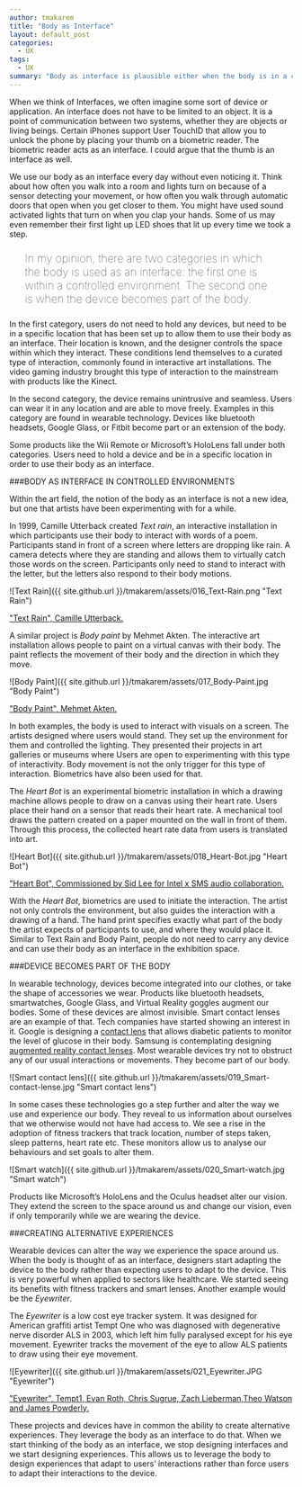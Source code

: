 ```yaml
---
author: tmakarem
title: "Body as Interface"
layout: default_post
categories:
  - UX
tags:
  - UX
summary: "Body as interface is plausible either when the body is in a controlled environment or when the device becomes part of the body. Exploring this notion allows us to stop designing interfaces and start designing experiences."
---
```

When we think of Interfaces, we often imagine some sort of device or application. An interface does not have to be limited to an object. It is a point of communication between two systems, whether they are objects or living beings. Certain iPhones support User TouchID that allow you to unlock the phone by placing your thumb on a biometric reader. The biometric reader acts as an interface. I could argue that the thumb is an interface as well.

We use our body as an interface every day without even noticing it. Think about how often you walk into a room and lights turn on because of a sensor detecting your movement, or how often you walk through automatic doors that open when you get closer to them. You might have used sound activated lights that turn on when you clap your hands. Some of us may even remember their first light up LED shoes that lit up every time we took a step.

<p style="font-size: 140%; font-weight: 100; margin: 1.2em 1.4em;">
In my opinion, there are two categories in which the body is used as an interface: the first one is within a controlled environment. The second one is when the device becomes part of the body.
</p>

In the first category, users do not need to hold any devices, but need to be in a specific location that has been set up to allow them to use their body as an interface. Their location is known, and the designer controls the space within which they interact. These conditions lend themselves to a curated type of interaction, commonly found in interactive art installations. The video gaming industry brought this type of interaction to the mainstream with products like the Kinect.  

In the second category, the device remains unintrusive and seamless. Users can wear it in any location and are able to move freely. Examples in this category are found in wearable technology. Devices like bluetooth headsets, Google Glass, or Fitbit become part or an extension of the body.

Some products like the Wii Remote or Microsoft’s HoloLens fall under both categories. Users need to hold a device and be in a specific location in order to use their body as an interface.

###BODY AS INTERFACE IN CONTROLLED ENVIRONMENTS
<br/>

Within the art field, the notion of the body as an interface is not a new idea, but one that artists have been experimenting with for a while.

In 1999, Camille Utterback created *Text rain*, an interactive installation in which participants use their body to interact with words of a poem. Participants stand in front of a screen where letters are dropping like rain. A camera detects where they are standing and allows them to virtually catch those words on the screen. Participants only need to stand to interact with the letter, but the letters also respond to their body motions.

![Text Rain]({{ site.github.url }}/tmakarem/assets/016_Text-Rain.png "Text Rain")

["Text Rain", Camille Utterback.](http://camilleutterback.com/projects/text-rain/)

A similar project is *Body paint* by Mehmet Akten. The interactive art installation allows people to paint on a virtual canvas with their body. The paint reflects the movement of their body and the direction in which they move.

![Body Paint]({{ site.github.url }}/tmakarem/assets/017_Body-Paint.jpg "Body Paint")

["Body Paint", Mehmet Akten.](http://www.memo.tv/bodypaint/)

In both examples, the body is used to interact with visuals on a screen. The artists designed where users would stand. They set up the environment for them and controlled the lighting. They presented their projects in art galleries or museums where Users are open to experimenting with this type of interactivity. Body movement is not the only trigger for this type of interaction. Biometrics have also been used for that.

The *Heart Bot* is an experimental biometric installation in which a drawing machine allows people to draw on a canvas using their heart rate. Users place their hand on a sensor that reads their heart rate. A mechanical tool draws the pattern created on a paper mounted on the wall in front of them. Through this process, the collected heart rate data from users is translated into art.

![Heart Bot]({{ site.github.url }}/tmakarem/assets/018_Heart-Bot.jpg "Heart Bot")

["Heart Bot", Commissioned by Sid Lee for Intel x SMS audio collaboration.](http://sidlee.com/en/work/HEARTBOT/HEARTBOT)

With the *Heart Bot*, biometrics are used to initiate the interaction. The artist not only controls the environment, but also guides the interaction with a drawing of a hand. The hand print specifies exactly what part of the body the artist expects of participants to use, and where they would place it. Similar to Text Rain and Body Paint, people do not need to carry any device and can use their body as an interface in the exhibition space.

###DEVICE BECOMES PART OF THE BODY
<br/>

In wearable technology, devices become integrated into our clothes, or take the shape of accessories we wear.  Products like bluetooth headsets, smartwatches, Google Glass, and Virtual Reality goggles augment our bodies. Some of these devices are almost invisible. Smart contact lenses are an example of that. Tech companies have started showing an interest in it. Google is designing a [contact lens](http://www.independent.co.uk/life-style/gadgets-and-tech/google-licenses-smart-contact-lens-technology-to-help-diabetics-and-glasses-wearers-9607368.html) that allows diabetic patients to monitor the level of glucose in their body. Samsung is contemplating designing [augmented reality contact lenses](http://www.independent.co.uk/life-style/gadgets-and-tech/news/samsung-smart-contact-lenses-patent-a6971766.html). Most wearable devices try not to obstruct any of our usual interactions or movements. They become part of our body.

![Smart contact lens]({{ site.github.url }}/tmakarem/assets/019_Smart-contact-lense.jpg "Smart contact lens")

In some cases these technologies go a step further and alter the way we use and experience our body. They reveal to us information about ourselves that we otherwise would not have had access to. We see a rise in the adoption of fitness trackers that track location, number of steps taken, sleep patterns, heart rate etc. These monitors allow us to analyse our behaviours and set goals to alter them.

![Smart watch]({{ site.github.url }}/tmakarem/assets/020_Smart-watch.jpg "Smart watch")

Products like Microsoft’s HoloLens and the Oculus headset alter our vision. They extend the screen to the space around us and change our vision, even if only temporarily while we are wearing the device.

###CREATING ALTERNATIVE EXPERIENCES
<br/>

Wearable devices can alter the way we experience the space around us. When the body is thought of as an interface, designers start adapting the device to the body rather than expecting users to adapt to the device. This is very powerful when applied to sectors like healthcare. We started seeing its benefits with fitness trackers and smart lenses. Another example would be the *Eyewriter*.

The *Eyewriter* is a low cost eye tracker system. It was designed for American graffiti artist Tempt One who was diagnosed with degenerative nerve disorder ALS in 2003, which left him fully paralysed except for his eye movement. Eyewriter tracks the movement of the eye to allow ALS patients to draw using their eye movement.

![Eyewriter]({{ site.github.url }}/tmakarem/assets/021_Eyewriter.JPG "Eyewriter")

["Eyewriter", Tempt1, Evan Roth, Chris Sugrue, Zach Lieberman,Theo Watson and James Powderly.](http://www.eyewriter.org/)


These projects and devices have in common the ability to create alternative experiences. They leverage the body as an interface to do that. When we start thinking of the body as an interface, we stop designing interfaces and we start designing experiences. This allows us to leverage the body to design experiences that adapt to users’ interactions rather than force users to adapt their interactions to the device.
